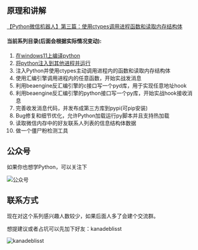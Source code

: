 ## 原理和讲解
[【Python微信机器人】第三篇：使用ctypes调用进程函数和读取内存结构体](https://mp.weixin.qq.com/s/Dy8-nJPoXJp9_ZrrwOrC0w)

#### 当前系列目录(后面会根据实际情况变动):

1. [在windows11上编译python](https://mp.weixin.qq.com/s/nJq8XX203Wc_gwT5hSWYZA)
2. [将python注入到其他进程并运行](https://mp.weixin.qq.com/s/gvV9GRQZbvxHQSjfDieiqw)
3. 注入Python并使用ctypes主动调用进程内的函数和读取内存结构体
4. 使用汇编引擎调用进程内的任意函数，开始实战发消息
5. 利用beaengine反汇编引擎的c接口写一个pyd库，用于实现任意地址hook
6. 利用beaengine反汇编引擎的python接口写一个py库，开始实战hook接收消息
7. 完善收发消息代码，并发布成第三方库到pypi(可pip安装)
8. Bug修复和细节优化，允许Python加载运行py脚本并且支持热加载
9. 读取微信内存中的好友联系人列表的信息结构体数据
10. 做一个僵尸粉检测工具

## 公众号

如果你也想学Python，可以关注下

![公众号](https://open.weixin.qq.com/qr/code?username=Pygrower)

## 联系方式

现在对这个系列感兴趣人数较少，如果后面人多了会建个交流群。

想提建议或者占坑可以先加下好友：kanadeblisst

![kanadeblisst](https://github.com/kanadeblisst00/backup_img/blob/master/kanadeblisst.jpg)